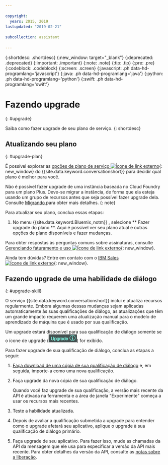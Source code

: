 ```yaml
---

copyright:
  years: 2015, 2019
lastupdated: "2019-02-21"

subcollection: assistant

---
```


{:shortdesc: .shortdesc}
{:new_window: target="_blank"}
{:deprecated: .deprecated}
{:important: .important}
{:note: .note}
{:tip: .tip}
{:pre: .pre}
{:codeblock: .codeblock}
{:screen: .screen}
{:javascript: .ph data-hd-programlang='javascript'}
{:java: .ph data-hd-programlang='java'}
{:python: .ph data-hd-programlang='python'}
{:swift: .ph data-hd-programlang='swift'}

# Fazendo upgrade
{: #upgrade}

Saiba como fazer upgrade de seu plano de serviço.
{: shortdesc}

## Atualizando seu plano
{: #upgrade-plan}

É possível explorar as [opções de plano de serviço ![Ícone de link externo](../../icons/launch-glyph.svg "Ícone de link externo")](https://www.ibm.com/cloud/watson-assistant/pricing/){: new_window} do {{site.data.keyword.conversationshort}} para decidir qual plano é melhor para você.

Não é possível fazer upgrade de uma instância baseada no Cloud Foundry para um plano Plus. Deve-se migrar a instância, de forma que ela esteja usando um grupo de recursos antes que seja possível fazer upgrade dela. Consulte  [ Migrando ](/docs/services/assistant?topic=assistant-migrate)  para obter mais detalhes.
{: note}

Para atualizar seu plano, conclua essas etapas:

1.  No menu  {{site.data.keyword.Bluemix_notm}} , selecione  ** Fazer upgrade do plano **.
    Aqui é possível ver seu plano atual e outras opções de plano disponíveis e fazer mudanças.

Para obter respostas às perguntas comuns sobre assinaturas, consulte [Gerenciando faturamento e uso ![Ícone de link externo](../../icons/launch-glyph.svg "Ícone de link externo")](/docs/billing-usage?topic=billing-usage-charges){: new_window}.

Ainda tem dúvidas? Entre em contato com o [IBM Sales ![Ícone de link externo](../../icons/launch-glyph.svg "Ícone de link externo")](https://www-01.ibm.com/marketing/iwm/dre/signup?source=urx-20970){: new_window}.

## Fazendo upgrade de uma habilidade de diálogo
{: #upgrade-skill}

O serviço {{site.data.keyword.conversationshort}} inclui e atualiza recursos regularmente. Embora algumas dessas mudanças sejam aplicadas automaticamente às suas qualificações de diálogo, as atualizações que têm um grande impacto requerem uma atualização manual para o modelo de aprendizado de máquina que é usado por sua qualificação.

Um upgrade estará disponível para sua qualificação de diálogo somente se o ícone de upgrade (![ícone de upgrade](images/upgrade.png)) for exibido.

Para fazer upgrade de sua qualificação de diálogo, conclua as etapas a seguir:

1.  [Faça download de uma cópia de sua qualificação de diálogo](/docs/services/assistant?topic=assistant-skill-add#skill-add-download-skill) e, em seguida, importe-a como uma nova qualificação.
2.  Faça upgrade da nova cópia de sua qualificação de diálogo.

    Quando você faz upgrade de sua qualificação, a versão mais recente da API é ativada na ferramenta e a área de janela "Experimente" começa a usar os recursos mais recentes.
3.  Teste a habilidade atualizada.
4.  Depois de avaliar a qualificação submetida a upgrade para entender como o upgrade afetará seu aplicativo, aplique o upgrade à sua qualificação de diálogo primário.
5.  Faça upgrade de seu aplicativo. Para fazer isso, mude as chamadas da API da mensagem que ele usa para especificar a versão da API mais recente. Para obter detalhes da versão da API, consulte as [notas sobre a liberação](/docs/services/assistant?topic=assistant-release-notes).
